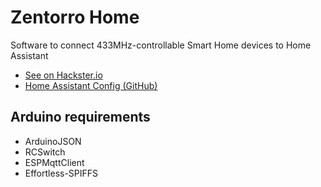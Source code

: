 # Zentorro Home
Software to connect 433MHz-controllable Smart Home devices to Home Assistant

- [See on Hackster.io](https://www.hackster.io/448758/433mhz-smart-home-zentorro-home-b05f44)
- [Home Assistant Config (GitHub)](https://github.com/dippa-1/zentorro-home-hass-config)

## Arduino requirements
- ArduinoJSON
- RCSwitch
- ESPMqttClient
- Effortless-SPIFFS
